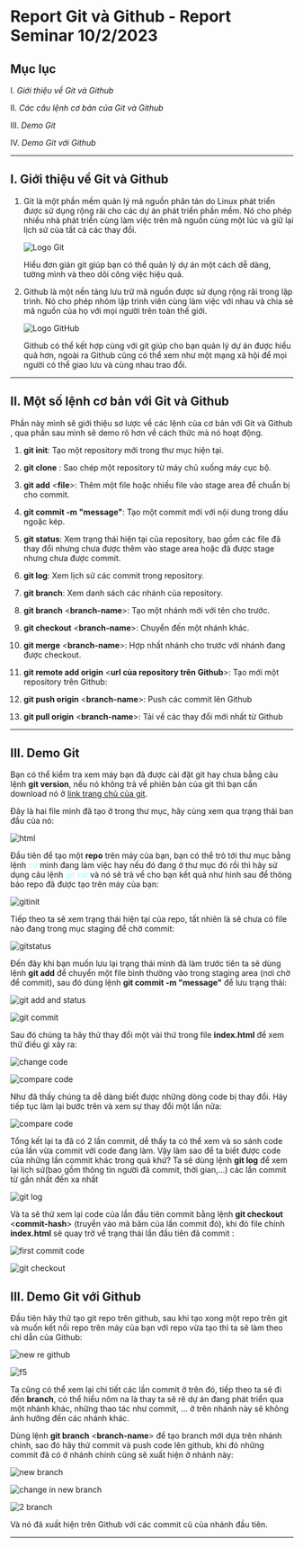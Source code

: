 # **Report Git và Github - Report Seminar 10/2/2023**

## **Mục lục**

I. *Giới thiệu về Git và Github*

II. *Các câu lệnh cơ bản của Git và Github*

III. *Demo Git*

IV. *Demo Git với Github*

---

## **I. Giới thiệu về Git và Github**
1. Git là một phần mềm quản lý mã nguồn phân tán do Linux phát triển được sử dụng rộng rãi cho các dự án phát triển phần mềm. Nó cho phép nhiều nhà 
phát triển cùng làm việc trên mã nguồn cùng một lúc và giữ lại lịch sử của tất cả các thay đổi.
    
    ![Logo Git](https://git-scm.com/images/logos/downloads/Git-Logo-White.png)

    Hiểu đơn giản git giúp bạn có thể quản lý dự án một cách dễ dàng, tường mình và theo dõi công việc hiệu quả.
    
2. Github là một nền tảng lưu trữ mã nguồn được sử dụng rộng rãi trong lập trình. Nó cho phép nhóm lập trình viên cùng làm việc với nhau và chia sẻ mã nguồn của họ với mọi người trên toàn thế giới.

    ![Logo GitHub](https://lthub.ubc.ca/files/2021/06/GitHub-Logo.png)

    Github có thể kết hợp cùng với git giúp cho bạn quản lý dự án được hiểu quả hơn, ngoài ra Github cũng có thể xem như một mạng xã hội để mọi người có thể giao lưu và cùng nhau trao đổi.

---

## **II. Một số lệnh cơ bản với Git và Github**
Phần này mình sẽ giới thiệu sơ lược về các lệnh của cơ bản với Git và Github , qua phần sau mình sẽ demo rõ hơn về cách thức mà nó hoạt động.
1. **git init**: Tạo một repository mới trong thư mục hiện tại.

2. **git clone** <repository>: Sao chép một repository từ máy chủ xuống máy cục bộ.

3. **git add** <**file**>: Thêm một file hoặc nhiều file vào stage area để chuẩn bị cho commit.

4. **git commit -m "message"**: Tạo một commit mới với nội dung trong dấu ngoặc kép.

5. **git status**: Xem trạng thái hiện tại của repository, bao gồm các file đã thay đổi nhưng chưa được thêm vào stage area hoặc đã được stage nhưng chưa được commit.

6. **git log**: Xem lịch sử các commit trong repository.

7. **git branch**: Xem danh sách các nhánh của repository.

8. **git branch** <**branch-name**>: Tạo một nhánh mới với tên cho trước.

9. **git checkout** <**branch-name**>: Chuyển đến một nhánh khác.

10. **git merge** <**branch-name**>: Hợp nhất nhánh cho trước với nhánh đang được checkout.

11. **git remote add origin** <**url của repository trên Github**>: Tạo mới một repository trên Github:

12. **git push origin** <**branch-name**>: Push các commit lên Github

13. **git pull origin** <**branch-name**>: Tải về các thay đổi mới nhất từ Github

---

## **III. Demo Git**

Bạn có thể kiểm tra xem máy bạn đã được cài đặt git hay chưa bằng câu lệnh **git version**, nếu nó không trả về phiên bản của git thì bạn cần download nó ở [link trang chủ của git](https://git-scm.com/).

Đây là hai file mình đã tạo ở trong thư mục, hãy cùng xem qua trạng thái ban đầu của nó:

![html](img/html.png)

Đầu tiên để tạo một **repo** trên máy của bạn, bạn có thể trỏ tới thư mục bằng lệnh <span style="color: #99FFFF">cd</span> mình đang làm việc hay nếu đó đang ở thư mục đó rồi thì hãy sử dụng câu lệnh <span style="color: #99FFFF">git init</span> và nó sẽ trả về cho bạn kết quả như hình sau để thông báo repo đã được tạo trên máy của bạn:

![gitinit](img/gitinit.png)

Tiếp theo ta sẽ xem trạng thái hiện tại của repo, tất nhiên là sẽ chưa có file nào đang trong mục staging để chờ commit:

![gitstatus](img/gitst1.png)

Đến đây khi bạn muốn lưu lại trạng thái mình đã làm trước tiên ta sẽ dùng lệnh **git add** để chuyển một file bình thường vào trong staging area (nơi chờ để commit), sau đó dùng lệnh **git commit -m "message"** để lưu trạng thái:

![git add and status](img/gitadd1.png)

![git commit](img/gitcommit1.png)

Sau đó chúng ta hãy thử thay đổi một vài thứ trong file **index.html** để xem thử điều gì xảy ra:

![change code](img/indexchange1.png)

![compare code](img/compare1.png)

Như đã thấy chúng ta dễ dàng biết được những dòng code bị thay đổi. Hãy tiếp tục làm lại bước trên và xem sự thay đổi một lần nữa:

![compare code](img/compare2.png)

Tổng kết lại ta đã có 2 lần commit, dễ thấy ta có thể xem và so sánh code của lần vừa commit với code đang làm. Vậy làm sao để ta biết được code của những lần commit khác trong quá khứ? Ta sẽ dùng lệnh **git log** để xem lại lịch sử(bao gồm thông tin người đã commit, thời gian,...) các lần commit từ gần nhất đến xa nhất 

![git log](img\gitlog1.png)

Và ta sẽ thử xem lại code của lần đầu tiên commit bằng lệnh **git checkout** <**commit-hash**> (truyền vào mã băm của lần commit đó), khi đó file chính **index.html** sẽ quay trở về trạng thái lần đầu tiên đã commit :

![first commit code](img/indexcommit1.png)

![git checkout](img/gitcheckout1.png)

## **III. Demo Git với Github**

Đầu tiên hãy thử tạo git repo trên github, sau khi tạo xong một repo trên git và muốn kết nối repo trên máy của bạn với repo vừa tạo thì ta sẽ làm theo chỉ dẫn của Github:
 
![new re github](img/repogithub.png)

![f5](img/f5.png)

Ta cũng có thể xem lại chi tiết các lần commit ở trên đó, tiếp theo ta sẽ đi đến **branch**, có thể hiểu nôm na là thay ta sẽ rẽ dự án đang phát triển qua một nhánh khác, những thao tác như commit, ... ở trên nhánh này sẽ không ảnh hưởng đến các nhánh khác.

Dùng lệnh **git branch** <**branch-name**> để tạo branch mới dựa trên nhánh chính, sao đó hãy thử commit và push code lên github, khi đó những commit đã có ở nhánh chính cũng sẽ xuất hiện ở nhánh này:

![new branch](img/brachnew.png)

![change in new branch](img/branchchange.png)

![2 branch](img/new.png)

Và nó đã xuất hiện trên Github với các commit cũ của nhánh đầu tiên.

---
